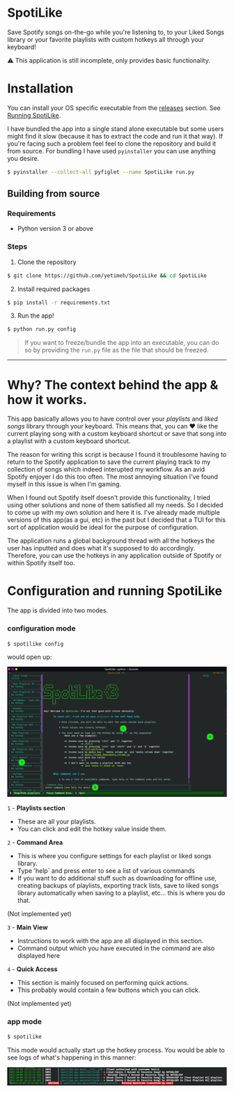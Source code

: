 

# SpotiLike
Save Spotify songs on-the-go while you're listening to, to your Liked Songs library or your favorite playlists with custom hotkeys all through your keyboard!

⚠️ This application is still incomplete, only provides basic functionality.

# Installation

You can install your OS specific executable from the [releases](https://github.com/yetimeh/SpotiLike/releases/) section. See [Running SpotiLike](#configuration-and-running-spotilike).

I have bundled the app into a single stand alone executable but some users might find it slow (because it has to extract the code and run it that way). If you're facing such a problem feel feel to clone the repository and build it from source. For bundling I have used `pyinstaller` you can use anything you desire. 

```sh
$ pyinstaller --collect-all pyfiglet --name SpotiLike run.py
```


## Building from source

### Requirements

* Python version 3 or above

### Steps

1. Clone the repository

```sh
$ git clone https://github.com/yetimeh/SpotiLike && cd SpotiLike
```

2. Install required packages

```sh
$ pip install -r requirements.txt
```

3. Run the app!

```sh
$ python run.py config
```

> If you want to freeze/bundle the app into an executable, you can do so by providing the `run.py` file as the file that should be freezed.

___

# Why? The context behind the app & how it works.

This app basically allows you to have control over your _playlists_ and _liked songs_ library through your keyboard. This means that, you can ❤️ like the current playing song with a custom keyboard shortcut or save that song into a playlist with a custom keyboard shortcut.


The reason for writing this script is because I found it troublesome having to return to the Spotify application to save the current playing track to my collection of songs which indeed interupted my workflow. As an avid Spotify enjoyer I do this too often. The most annoying situation I've found myself in this issue is when I'm gaming.

When I found out Spotify itself doesn't provide this functionality, I tried using other solutions and none of them satisfied all my needs. So I decided to come up with my own solution and here it is. I've already made multiple versions of this app(as a gui, etc) in the past but I decided that a TUI for this sort of application would be ideal for the purpose of configuration.

The application runs a global background thread with all the hotkeys the user has inputted and does what it's supposed to do accordingly. Therefore, you can use the hotkeys in any application outside of Spotify or within Spotify itself too.

# Configuration and running SpotiLike

The app is divided into two modes.

### configuration mode

```sh
$ spotilike config
```

would open up:

![config](./readme/config.png)

`1` - **Playlists section**

- These are all your playlists.
- You can click and edit the hotkey value inside them.

`2` - **Command Area**

- This is where you configure settings for each playlist or liked songs library.
- Type 'help` and press enter to see a list of various commands
- If you want to do additional stuff such as downloading for offline use, creating backups of playlists, exporting track lists, save to liked songs library automatically when saving to a playlist, etc... this is where you do that.

(Not implemented yet)

`3` - **Main View**

- Instructions to work with the app are all displayed in this section.
- Command output which you have executed in the command are also displayed here

`4` - **Quick Access**

- This section is mainly focused on performing quick actions. 
- This probably would contain a few buttons which you can click.

(Not implemented yet)

### app mode

```sh
$ spotilike
```

This mode would actually start up the hotkey process. You would be able to see logs of what's happening in this manner:

![logs](./readme/app.png)
